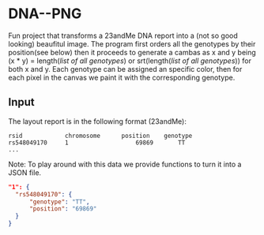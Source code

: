 # DNA--PNG
Fun project that transforms a 23andMe DNA report into a (not so good looking) beaufitul image. The program first orders all the genotypes by their position(see below) then it proceeds to generate a cambas as x and y being (x * y) = length(*list of all genotypes*) or srt(length(*list of all genotypes*)) for both x and y. Each genotype can be assigned an specific color, then for each pixel in the canvas we paint it with the corresponding genotype.

## Input
The layout report is in the following format (23andMe):
```
rsid            chromosome	    position	genotype
rs548049170     1                   69869       TT
...
```
Note: To play around with this data we provide functions to turn it into a JSON file. 
```json
"1": {
  "rs548049170": {
      "genotype": "TT",
      "position": "69869"
  }
}
 ```
 
